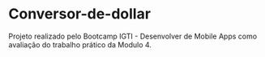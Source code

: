 # Conversor-de-dollar
Projeto realizado pelo Bootcamp IGTI - Desenvolver de Mobile Apps como avaliação do trabalho prático da Modulo 4.
